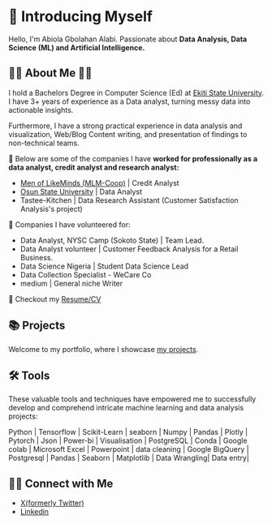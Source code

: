 # 🙋 Introducing Myself

Hello, I'm Abiola Gbolahan Alabi. Passionate about **Data Analysis, Data Science (ML) and Artificial Intelligence.**

## 👨‍🎓 About Me 💼🎒
I hold a Bachelors Degree in Computer Science (Ed) at [Ekiti State University](https://eksu.edu.ng/). I have 3+ years of experience as a Data analyst, turning messy data into actionable insights.

Furthermore, I have a strong practical experience in data analysis and visualization, Web/Blog Content writing, and presentation of findings to non-technical teams.

🔭 Below are some of the companies I have **worked for professionally as a data analyst, credit analyst and research analyst:**

- [Men of LikeMinds (MLM-Coop)](https://mlmcooperative.com/) | Credit Analyst
- [Osun State University](https://www.uniosun.edu.ng/) | Data Analyst
- Tastee-Kitchen | Data Research Assistant (Customer Satisfaction Analysis's project)

🔭 Companies I have volunteered for:

- Data Analyst, NYSC Camp (Sokoto State) | Team Lead.
- Data Analyst volunteer | Customer Feedback Analysis for a Retail Business.
- Data Science Nigeria | Student Data Science Lead
- Data Collection Specialist - WeCare Co
- medium | General niche Writer
  
🔭 Checkout my [Resume/CV](https://drive.google.com/file/d/1cmTb5fj30tvU-hRUa453hZEosOW8Q99u/view?usp=sharing )

## 📚 Projects
Welcome to my portfolio, where I showcase [my projects](https://github.com/Abiola-Gbolahan/Data-Analysis).

## 🛠️ Tools
These valuable tools and techniques have empowered me to successfully develop and comprehend intricate machine learning and data analysis projects:

Python | Tensorflow | Scikit-Learn | seaborn | Numpy | Pandas | Plotly | Pytorch | Json | Power-bi | Visualisation | PostgreSQL | Conda | Google colab | Microsoft Excel | Powerpoint | data cleaning | Google BigQuery | Postgresql | Pandas | Seaborn | Matplotlib | Data Wrangling| Data entry|

## 👋🏻 Connect with Me
- [X(formerly Twitter)](https://x.com/habiola4you1)
- [Linkedin](www.linkedin.com/in/abiola-gbolahan-alabi-897432169)


